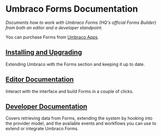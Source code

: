 # Umbraco Forms Documentation

_Documents how to work with Umbraco Forms (HQ's official Forms Builder) from both an editor and a developer standpoint._

You can purchase Forms from [Umbraco Apps](https://umbraco.com/apps/umbraco-forms/).

## [Installing and Upgrading](Installation/index.md)

Extending Umbraco with the Forms section and keeping it up to date.

## [Editor Documentation](Editor/index.md)

Interact with the interface and build Forms in a couple of clicks.

## [Developer Documentation](Developer/index.md)

Covers retrieving data from Forms, extending the system by hooking into the provider model, and the available events and workflows you can use to extend or integrate Umbraco Forms.
